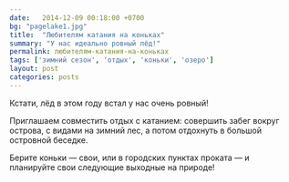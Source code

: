 ```yaml
---
date:   2014-12-09 00:18:00 +0700
bg: "pagelake1.jpg"
title:  "Любителям катания на коньках"
summary: "У нас идеально ровный лёд!"  
permalink: любителям-катания-на-коньках
tags: ['зимний сезон', 'отдых', 'коньки', 'озеро']
layout: post
categories: posts
---
```

Кстати, лёд в этом году встал у нас очень ровный!

Приглашаем совместить отдых с катанием: совершить забег вокруг острова, с видами на зимний лес, а потом отдохнуть в большой островной беседке.

Берите коньки — свои, или в городских пунктах проката — и планируйте свои следующие выходные на природе!
